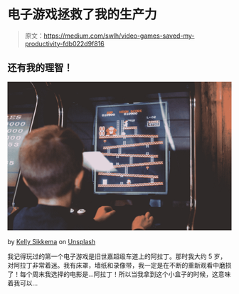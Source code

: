 # 电子游戏拯救了我的生产力

> 原文：<https://medium.com/swlh/video-games-saved-my-productivity-fdb022d9f816>

## 还有我的理智！

![](img/9ade1817647eb92192cc8954718c13ae.png)

by [Kelly Sikkema](https://unsplash.com/@kellysikkema?utm_source=medium&utm_medium=referral) on [Unsplash](https://unsplash.com?utm_source=medium&utm_medium=referral)

我记得玩过的第一个电子游戏是旧世嘉超级车道上的阿拉丁。那时我大约 5 岁，对阿拉丁非常着迷。我有床罩，墙纸和录像带，我一定是在不断的重新观看中磨损了！每个周末我选择的电影是…阿拉丁！所以当我拿到这个小盒子的时候，这意味着我可以…